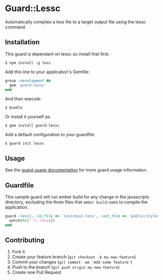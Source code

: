# Guard::Lessc

Automatically compiles a less file to a target output file using the lessc command.

## Installation

This guard is dependant on lessc so install that first:

```
$ npm install -g less
```

Add this line to your application's Gemfile:

``` ruby
group :development do
  gem 'guard-lessc'
end
```

And then execute:

```
$ bundle
```

Or install it yourself as:

```
$ gem install guard-lessc
```

Add a default configuration to your guardfile:

```
$ guard init lessc
```

## Usage

See the [guard usage documentation](https://github.com/guard/guard#readme) for
more guard usage information.

## Guardfile

This sample guard will run ember build for any change in the javascripts directory,
excluding the three files that `ember build` uses to compile the application.
``` ruby
guard :lessc, :in_file => 'less/main.less', :out_file => 'public/stylesheets/application.css', :compress => true do
  watch(%r{^.*\.less$})
end
```

## Contributing

1. Fork it
2. Create your feature branch (`git checkout -b my-new-feature`)
3. Commit your changes (`git commit -am 'Add some feature'`)
4. Push to the branch (`git push origin my-new-feature`)
5. Create new Pull Request
